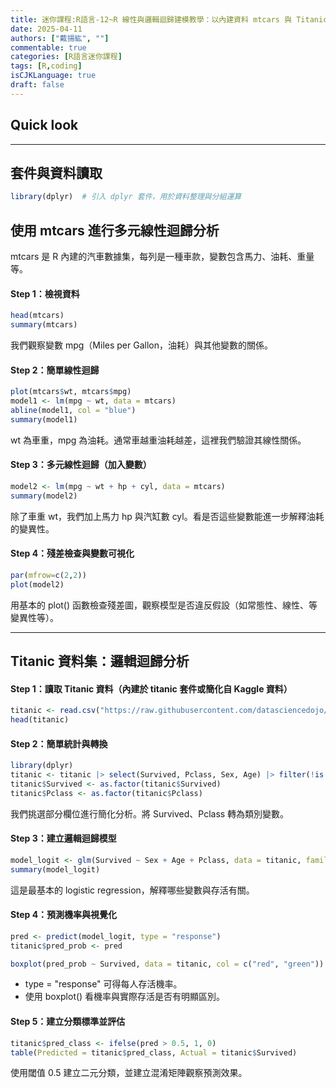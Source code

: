 ```yaml
---
title: 迷你課程:R語言-12~R 線性與邏輯迴歸建模教學：以內建資料 mtcars 與 Titanic 為例
date: 2025-04-11
authors: ["戴揚紘", ""]
commentable: true
categories: [R語言迷你課程]
tags: [R,coding]
isCJKLanguage: true
draft: false
---
```

<!--more-->
## Quick look

---
## 套件與資料讀取
```r
library(dplyr)  # 引入 dplyr 套件，用於資料整理與分組運算
```

## 使用 mtcars 進行多元線性迴歸分析
mtcars 是 R 內建的汽車數據集，每列是一種車款，變數包含馬力、油耗、重量等。

#### Step 1：檢視資料
```r
head(mtcars)
summary(mtcars)
```
我們觀察變數 mpg（Miles per Gallon，油耗）與其他變數的關係。

#### Step 2：簡單線性迴歸
```r
plot(mtcars$wt, mtcars$mpg)
model1 <- lm(mpg ~ wt, data = mtcars)
abline(model1, col = "blue")
summary(model1)
```

wt 為車重，mpg 為油耗。通常車越重油耗越差，這裡我們驗證其線性關係。

#### Step 3：多元線性迴歸（加入變數）
```r
model2 <- lm(mpg ~ wt + hp + cyl, data = mtcars)
summary(model2)
```
除了車重 wt，我們加上馬力 hp 與汽缸數 cyl。看是否這些變數能進一步解釋油耗的變異性。

#### Step 4：殘差檢查與變數可視化
```r
par(mfrow=c(2,2))
plot(model2)
```
用基本的 plot() 函數檢查殘差圖，觀察模型是否違反假設（如常態性、線性、等變異性等）。

---
## Titanic 資料集：邏輯迴歸分析

#### Step 1：讀取 Titanic 資料（內建於 titanic 套件或簡化自 Kaggle 資料）
```r
titanic <- read.csv("https://raw.githubusercontent.com/datasciencedojo/datasets/master/titanic.csv")
head(titanic)
```

#### Step 2：簡單統計與轉換
```r
library(dplyr)
titanic <- titanic |> select(Survived, Pclass, Sex, Age) |> filter(!is.na(Age))
titanic$Survived <- as.factor(titanic$Survived)
titanic$Pclass <- as.factor(titanic$Pclass)
```

我們挑選部分欄位進行簡化分析。將 Survived、Pclass 轉為類別變數。

#### Step 3：建立邏輯迴歸模型
```r
model_logit <- glm(Survived ~ Sex + Age + Pclass, data = titanic, family = "binomial")
summary(model_logit)
```
這是最基本的 logistic regression，解釋哪些變數與存活有關。

#### Step 4：預測機率與視覺化
```r
pred <- predict(model_logit, type = "response")
titanic$pred_prob <- pred

boxplot(pred_prob ~ Survived, data = titanic, col = c("red", "green"))
```
- type = "response" 可得每人存活機率。
- 使用 boxplot() 看機率與實際存活是否有明顯區別。

#### Step 5：建立分類標準並評估
```r
titanic$pred_class <- ifelse(pred > 0.5, 1, 0)
table(Predicted = titanic$pred_class, Actual = titanic$Survived)
```
使用閾值 0.5 建立二元分類，並建立混淆矩陣觀察預測效果。